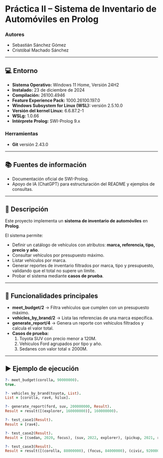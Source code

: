 # Práctica II – Sistema de Inventario de Automóviles en Prolog  

### Autores  
- Sebastián Sánchez Gómez  
- Cristóbal Machado Sánchez  

---

## 💻 Entorno  
- **Sistema Operativo:** Windows 11 Home, Versión 24H2  
- **Instalado:** 23 de diciembre de 2024  
- **Compilación:** 26100.4946  
- **Feature Experience Pack:** 1000.26100.197.0  
- **Windows Subsystem for Linux (WSL):** versión 2.5.10.0  
- **Versión del kernel Linux:** 6.6.87.2-1  
- **WSLg:** 1.0.66  
- **Intérprete Prolog:** SWI-Prolog 9.x  

### Herramientas  
- **Git** versión 2.43.0  

---

## 📚 Fuentes de información  
- Documentación oficial de SWI-Prolog.  
- Apoyo de IA (ChatGPT) para estructuración del README y ejemplos de consultas.  

---

## 📖 Descripción  
Este proyecto implementa un **sistema de inventario de automóviles** en **Prolog**.  

El sistema permite:  
- Definir un catálogo de vehículos con atributos: **marca, referencia, tipo, precio y año**.  
- Consultar vehículos por presupuesto máximo.  
- Listar vehículos por marca.  
- Generar reportes de inventario filtrados por marca, tipo y presupuesto, validando que el total no supere un límite.  
- Probar el sistema mediante **casos de prueba**.  

---

## 🧩 Funcionalidades principales  

- **meet_budget/2** → Filtra vehículos que cumplen con un presupuesto máximo.  
- **vehicles_by_brand/2** → Lista las referencias de una marca específica.  
- **generate_report/4** → Genera un reporte con vehículos filtrados y calcula el valor total.  
- **Casos de prueba:**  
  1. Toyota SUV con precio menor a 120M.  
  2. Vehículos Ford agrupados por tipo y año.  
  3. Sedanes con valor total ≤ 2000M.  

---

## ▶️ Ejemplo de ejecución  

```prolog
?- meet_budget(corolla, 90000000).
true.

?- vehicles_by_brand(toyota, List).
List = [corolla, rav4, hilux].

?- generate_report(ford, suv, 200000000, Result).
Result = result([(explorer, 160000000)], 160000000).

?- test_case1(Result).
Result = [rav4].

?- test_case2(Result).
Result = [(sedan, 2020, focus), (suv, 2022, explorer), (pickup, 2021, ranger)].

?- test_case3(Result).
Result = result([(corolla, 88000000), (focus, 84000000), (civic, 92000000), (serie3, 180000000)], 444000000).

